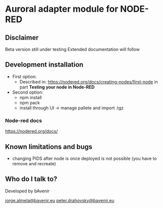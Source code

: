 # Auroral adapter module for NODE-RED #

## Disclaimer

Beta version still under testing
Extended documentation will follow

## Development installation ##

 - First option:
    - Described in: https://nodered.org/docs/creating-nodes/first-node in part **Testing your node in Node-RED**
 - Second option:
    - npm install
    - npm pack
    - install through UI -> manage pallete and import .tgz

### Node-red docs ###
https://nodered.org/docs/


## Known limitations and bugs ##
- changing PIDS after node is once deployed is not possible (you have to remove and recreate)

## Who do I talk to? ##

Developed by bAvenir

jorge.almela@bavenir.eu
peter.drahovsky@bavenir.eu
